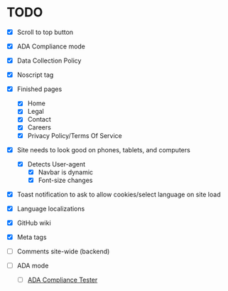 # TODO

- [x] Scroll to top button
- [x] ADA Compliance mode
- [x] Data Collection Policy
- [x] Noscript tag
- [x] Finished pages
  - [x] Home
  - [x] Legal
  - [x] Contact
  - [x] Careers
  - [x] Privacy Policy/Terms Of Service
- [x] Site needs to look good on phones, tablets, and computers
  - [x] Detects User-agent
    - [x] Navbar is dynamic
    - [x] Font-size changes
- [x] Toast notification to ask to allow cookies/select language on site load
- [x] Language localizations
- [x] GitHub wiki
- [x] Meta tags

- [ ] Comments site-wide (backend)
- [ ] ADA mode
  - [ ] [ADA Compliance Tester](https://accessibe.com/accessscan?website=odysseyoutfits.vercel.app)